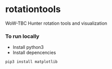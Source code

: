 # rotationtools
WoW-TBC Hunter rotation tools and visualization

### To run locally
- Install python3
- Install depencencies

```
pip3 install matplotlib
```
